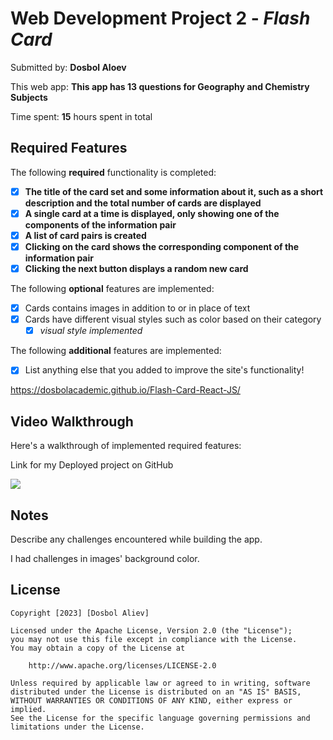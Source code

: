 # Web Development Project 2 - *Flash Card*

Submitted by: **Dosbol Aloev**

This web app: **This app has 13 questions for Geography and Chemistry Subjects**

Time spent: **15** hours spent in total

## Required Features

The following **required** functionality is completed:

- [X] **The title of the card set and some information about it, such as a short description and the total number of cards are displayed**
- [X] **A single card at a time is displayed, only showing one of the components of the information pair**
- [X] **A list of card pairs is created**
- [X] **Clicking on the card shows the corresponding component of the information pair**
- [X] **Clicking the next button displays a random new card**

The following **optional** features are implemented:

- [X] Cards contains images in addition to or in place of text
- [X] Cards have different visual styles such as color based on their category
  - [X] *visual style implemented*

The following **additional** features are implemented:

* [X] List anything else that you added to improve the site's functionality!


https://dosbolacademic.github.io/Flash-Card-React-JS/
## Video Walkthrough

Here's a walkthrough of implemented required features:



Link for my Deployed project on GitHub




<a href="https://www.loom.com/share/07fc061aaf2346ee89115eb8bfe40058">
    <img style="max-width:300px;" src="null">
  </a>

## Notes

Describe any challenges encountered while building the app.

I had challenges in images' background color.

## License

    Copyright [2023] [Dosbol Aliev]

    Licensed under the Apache License, Version 2.0 (the "License");
    you may not use this file except in compliance with the License.
    You may obtain a copy of the License at

        http://www.apache.org/licenses/LICENSE-2.0

    Unless required by applicable law or agreed to in writing, software
    distributed under the License is distributed on an "AS IS" BASIS,
    WITHOUT WARRANTIES OR CONDITIONS OF ANY KIND, either express or implied.
    See the License for the specific language governing permissions and
    limitations under the License.
